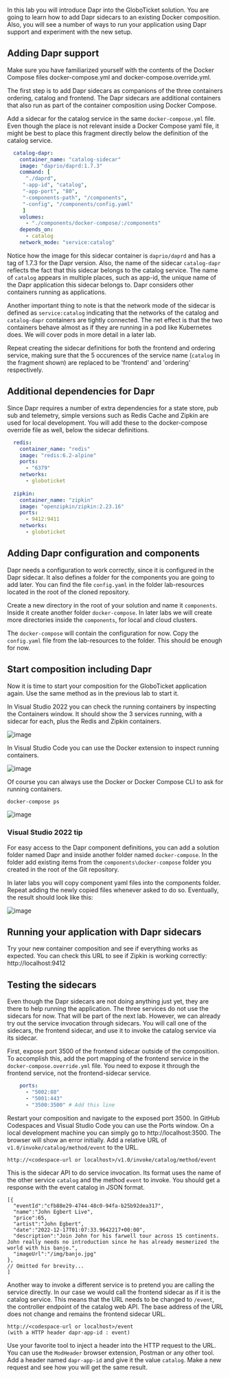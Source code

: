 In this lab you will introduce Dapr into the GloboTicket solution. You are going to learn how to add Dapr sidecars to an existing Docker composition. Also, you will see a number of ways to run your application using Dapr support and experiment with the new setup.

## Adding Dapr support
Make sure you have familiarized yourself with the contents of the Docker Compose files docker-compose.yml and docker-compose.override.yml. 

The first step is to add Dapr sidecars as companions of the three containers ordering, catalog and frontend. The Dapr sidecars are additional containers that also run as part of the container composition using Docker Compose.

Add a sidecar for the catalog service in the same `docker-compose.yml` file. Even though the place is not relevant inside a Docker Compose yaml file, it might be best to place this fragment directly below the definition of the catalog service.

```yaml
  catalog-dapr:
    container_name: "catalog-sidecar"
    image: "daprio/daprd:1.7.3"
    command: [
      "./daprd",
     "-app-id", "catalog",
     "-app-port", "80",
     "-components-path", "/components",
     "-config", "/components/config.yaml"
     ]
    volumes:
      - "./components/docker-compose/:/components"
    depends_on:
      - catalog
    network_mode: "service:catalog"
```

Notice how the image for this sidecar container is `daprio/daprd` and has a tag of 1.7.3 for the Dapr version. Also, the name of the sidecar `catalog-dapr` reflects the fact that this sidecar belongs to the catalog service. The name of `catalog` appears in multiple places, such as app-id, the unique name of the Dapr application this sidecar belongs to. Dapr considers other containers running as applications.

Another important thing to note is that the network mode of the sidecar is defined as `service:catalog` indicating that the networks of the catalog and `catalog-dapr` containers are tightly connected. The net effect is that the two containers behave almost as if they are running in a pod like Kubernetes does. We will cover pods in more detail in a later lab.

Repeat creating the sidecar definitions for both the frontend and ordering service, making sure that the 5 occurences of the service name (`catalog` in the fragment shown) are replaced to be 'frontend' and 'ordering' respectively.

## Additional dependencies for Dapr
Since Dapr requires a number of extra dependencies for a state store, pub sub and telemetry, simple versions such as Redis Cache and Zipkin are used for local development. 
You will add these to the docker-compose override file as well, below the sidecar definitions.

```yaml
  redis:
    container_name: "redis"
    image: "redis:6.2-alpine"
    ports:
      - "6379"
    networks:
      - globoticket
      
  zipkin:
    container_name: "zipkin"
    image: "openzipkin/zipkin:2.23.16"
    ports:
      - 9412:9411
    networks:
      - globoticket
```

## Adding Dapr configuration and components
Dapr needs a configuration to work correctly, since it is configured in the Dapr sidecar. It also defines a folder for the components you are going to add later.
You can find the file `config.yaml` in the folder lab-resources located in the root of the cloned repository.

Create a new directory in the root of your solution and name it `components`. Inside it create another folder `docker-compose`. In later labs we will create more directories inside the `components`, for local and cloud clusters.

The `docker-compose` will contain the configuration for now. Copy the `config.yaml` file from the lab-resources to the folder. This should be enough for now.

## Start composition including Dapr
Now it is time to start your composition for the GloboTicket application again. Use the same method as in the previous lab to start it.
 
In Visual Studio 2022 you can check the running containers by inspecting the Containers window. It should show the 3 services running, with a sidecar for each, plus the Redis and Zipkin containers.

![image](https://user-images.githubusercontent.com/5504642/173665151-60c7379b-6be0-4fdb-8cdd-6d2649363dad.png)

In Visual Studio Code you can use the Docker extension to inspect running containers.

![image](https://user-images.githubusercontent.com/5504642/173665220-3c7b5254-509d-46b4-b96a-3d9add8f476f.png)

Of course you can always use the Docker or Docker Compose CLI to ask for running containers.

```cmd
docker-compose ps
```

![image](https://user-images.githubusercontent.com/5504642/173665336-bbb292cd-2f63-46c5-9b4d-70e27ece778e.png)

### Visual Studio 2022 tip
For easy access to the Dapr component definitions, you can add a solution folder named Dapr and inside another folder named `docker-compose`. In the folder add existing items from the `components\docker-compose` folder you created in the root of the Git repository.

In later labs you will copy component yaml files into the components folder. Repeat adding the newly copied files whenever asked to do so. Eventually, the result should look like this:

![image](https://user-images.githubusercontent.com/5504642/173665452-f56ffbb0-470f-4092-8872-360f28bd3a6d.png)

## Running your application with Dapr sidecars
Try your new container composition and see if everything works as expected. You can check this URL to see if Zipkin is working correctly: http://localhost:9412

## Testing the sidecars
Even though the Dapr sidecars are not doing anything just yet, they are there to help running the application. The three services do not use the sidecars for now. That will be part of the next lab. However, we can already try out the service invocation through sidecars. You will call one of the sidecars, the frontend sidecar, and use it to invoke the catalog service via its sidecar.

First, expose port 3500 of the frontend sidecar outside of the composition. To accomplish this, add the port mapping of the frontend service in the `docker-compose.override.yml` file. You need to expose it through the frontend service, not the frontend-sidecar service.

```yaml
    ports:
      - "5002:80"
      - "5001:443"
      - "3500:3500" # Add this line
```
Restart your composition and navigate to the exposed port 3500. In GitHub Codespaces and Visual Studio Code you can use the Ports window. On a local development machine you can simply go to http://localhost:3500. The browser will show an error initially. Add a relative URL of `v1.0/invoke/catalog/method/event` to the URL. 

```
http://<codespace-url or localhost>/v1.0/invoke/catalog/method/event
```

This is the sidecar API to do service invocation. Its format uses the name of the other service `catalog` and the method `event` to invoke. You should get a response with the event catalog in JSON format.

```
[{
  "eventId":"cfb88e29-4744-48c0-94fa-b25b92dea317",
  "name":"John Egbert Live",
  "price":65,
  "artist":"John Egbert",
  "date":"2022-12-17T01:07:33.9642217+00:00",
  "description":"Join John for his farwell tour across 15 continents. John really needs no introduction since he has already mesmerized the world with his banjo.",
  "imageUrl":"/img/banjo.jpg"
}, 
// Omitted for brevity...
]
```
Another way to invoke a different service is to pretend you are calling the service directly. In our case we would call the frontend sidecar as if it is the catalog service. This means that the URL needs to be changed to `/event`, the controller endpoint of the catalog web API. The base address of the URL does not change and remains the frontend sidecar URL.

```
http://<codespace-url or localhost>/event 
(with a HTTP header dapr-app-id : event)
```

Use your favorite tool to inject a header into the HTTP request to the URL. You can use the `ModHeader` browser extension, Postman or any other tool. Add a header named `dapr-app-id` and give it the value `catalog`. Make a new request and see how you will get the same result.  